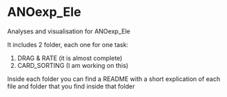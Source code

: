 # ANOexp_Ele
Analyses and visualisation for ANOexp_Ele

It includes 2 folder, each one for one task:
1. DRAG & RATE (it is almost complete)
2. CARD_SORTING (I am working on this)

Inside each folder you can find a README with a short explication of each file and folder that you find inside that folder
